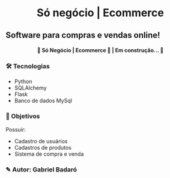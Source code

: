 <h1 align="center">Só negócio | Ecommerce</h1>

## Software para compras e vendas online!

<h4 align="center"> 
	🚧  
Só Negócio | Ecommerce 🚀 | Em construção...  🚧
</h4>

### 🛠 Tecnologias
- Python
- SQLAlchemy
- Flask
- Banco de dados MySql

### 🚀 Objetivos
Possuir:
- Cadastro de usuários
- Cadastros de produtos
- Sistema de compra e venda

### ✎ Autor: Gabriel Badaró
